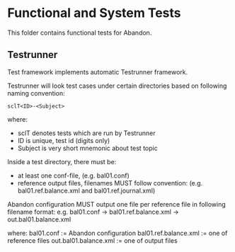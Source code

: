 # Functional and System Tests

This folder contains functional tests for Abandon.

## Testrunner

Test framework implements automatic Testrunner framework.

Testrunner will look test cases under certain directories
based on following naming convention:

    sclT<ID>-<Subject>

where: 
   - sclT denotes tests which are run by Testrunner
   - ID is unique, test id (digits only)
   - Subject is very short mnemonic about test topic

Inside a test directory, there must be:

 - at least one conf-file, (e.g. bal01.conf)
 - reference output files, filenames MUST follow convention: 
   (e.g. bal01.ref.balance.xml and bal01.ref.journal.xml)

Abandon configuration MUST output one file per reference file
in following filename format:
   e.g. bal01.conf -> bal01.ref.balance.xml -> out.bal01.balance.xml

where:
   bal01.conf := Abandon configuration
   bal01.ref.balance.xml := one of reference files
   out.bal01.balance.xml := one of output files


